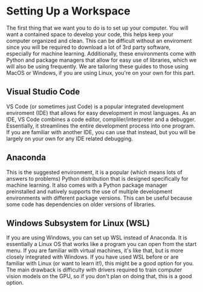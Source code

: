 # Setting Up a Workspace
The first thing that we want you to do is to set up your computer. You will want a contained space to develop your code, this helps keep your computer organized and clean. This can be difficult without an enviroment since you will be required to download a lot of 3rd party software, especially for machine learning. Additionally, these environments come with Python and package managers that allow for easy use of libraries, which we will also be using frequently. We are tailoring these guides to those using MacOS or Windows, if you are using Linux, you're on your own for this part.

## Visual Studio Code
VS Code (or sometimes just Code) is a popular integrated development enviroment (IDE) that allows for easy development in most languages. As an IDE, VS Code combines a code editor, compliler/interpreter and a debugger. Essentially, it streamlines the entire development process into one program. If you are familiar with another IDE, you can use that instead, but you will be largely on your own for any IDE related debugging.

## Anaconda
This is the suggested environment, it is a popular (which means lots of answers to problems) Python distribution that is designed specifically for machine learning. It also comes with a Python package manager preinstalled and natively supports the use of multiple development environments with different package versions. This can be useful because some code has dependencies on older versions of libraries.

## Windows Subsystem for Linux (WSL)
If you are using Windows, you can set up WSL instead of Anaconda. It is essentially a Linux OS that works like a program you can open from the start menu. If you are familiar with virtual machines, it's like that, but is more closely integrated with Windows. If you have used WSL before or are familiar with Linux (or want to learn it!), this might be a good option for you. The main drawback is difficulty with drivers required to train computer vision models on the GPU, so if you don't plan on doing that, this is a good option.